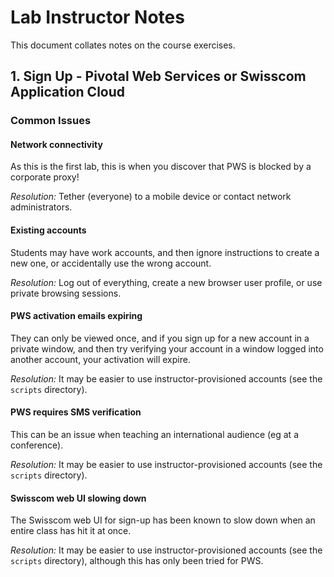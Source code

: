 # Lab Instructor Notes

This document collates notes on the course exercises.

## 1. Sign Up - Pivotal Web Services or Swisscom Application Cloud

### Common Issues

#### Network connectivity

As this is the first lab, this is when you discover that PWS is blocked by a corporate proxy!

_Resolution:_ Tether (everyone) to a mobile device or contact network administrators.

#### Existing accounts

Students may have work accounts, and then ignore instructions to create a new one, or accidentally use the wrong account.

_Resolution:_ Log out of everything, create a new browser user profile, or use private browsing sessions.

#### PWS activation emails expiring

They can only be viewed once, and if you sign up for a new account in a private window, and then try verifying your account in a window logged into another account, your activation will expire.

_Resolution:_ It may be easier to use instructor-provisioned accounts (see the `scripts` directory).

#### PWS requires SMS verification

This can be an issue when teaching an international audience (eg at a conference).

_Resolution:_ It may be easier to use instructor-provisioned accounts (see the `scripts` directory).

#### Swisscom web UI slowing down

The Swisscom web UI for sign-up has been known to slow down when an entire class has hit it at once.

_Resolution:_ It may be easier to use instructor-provisioned accounts (see the `scripts` directory), although this has only been tried for PWS.
